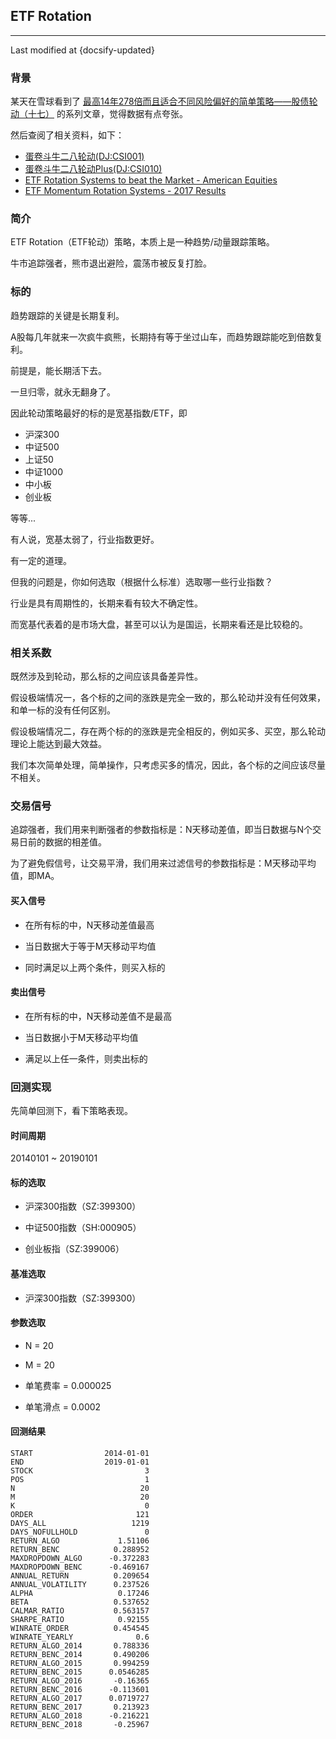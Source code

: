 ## ETF Rotation

----

Last modified at {docsify-updated}

### 背景

某天在雪球看到了 [最高14年278倍而且适合不同风险偏好的简单策略——股债轮动（十七）](https://xueqiu.com/1884493065/127183820) 的系列文章，觉得数据有点夸张。

然后查阅了相关资料，如下：

- [蛋卷斗牛二八轮动(DJ:CSI001)](https://xueqiu.com/S/CSI001)
- [蛋卷斗牛二八轮动Plus(DJ:CSI010)](https://xueqiu.com/S/CSI010)
- [ETF Rotation Systems to beat the Market - American Equities](http://www.the-lazy-trader.com/2015/01/etf-rotation-systems-to-beat-market-American-Equities.html)
- [ETF Momentum Rotation Systems - 2017 Results](http://www.the-lazy-trader.com/2018/01/etf-momentum-rotation-systems-2017-results.html)

### 简介

ETF Rotation（ETF轮动）策略，本质上是一种趋势/动量跟踪策略。

牛市追踪强者，熊市退出避险，震荡市被反复打脸。

### 标的

趋势跟踪的关键是长期复利。

A股每几年就来一次疯牛疯熊，长期持有等于坐过山车，而趋势跟踪能吃到倍数复利。

前提是，能长期活下去。

一旦归零，就永无翻身了。

因此轮动策略最好的标的是宽基指数/ETF，即

- 沪深300
- 中证500
- 上证50
- 中证1000
- 中小板
- 创业板

等等...

有人说，宽基太弱了，行业指数更好。

有一定的道理。

但我的问题是，你如何选取（根据什么标准）选取哪一些行业指数？

行业是具有周期性的，长期来看有较大不确定性。

而宽基代表着的是市场大盘，甚至可以认为是国运，长期来看还是比较稳的。

### 相关系数

既然涉及到轮动，那么标的之间应该具备差异性。

假设极端情况一，各个标的之间的涨跌是完全一致的，那么轮动并没有任何效果，和单一标的没有任何区别。

假设极端情况二，存在两个标的的涨跌是完全相反的，例如买多、买空，那么轮动理论上能达到最大效益。

我们本次简单处理，简单操作，只考虑买多的情况，因此，各个标的之间应该尽量不相关。

### 交易信号

追踪强者，我们用来判断强者的参数指标是：N天移动差值，即当日数据与N个交易日前的数据的相差值。

为了避免假信号，让交易平滑，我们用来过滤信号的参数指标是：M天移动平均值，即MA。

#### 买入信号

  - 在所有标的中，N天移动差值最高

  - 当日数据大于等于M天移动平均值

  - 同时满足以上两个条件，则买入标的

#### 卖出信号

  - 在所有标的中，N天移动差值不是最高

  - 当日数据小于M天移动平均值

  - 满足以上任一条件，则卖出标的

### 回测实现

先简单回测下，看下策略表现。

#### 时间周期

20140101 ~ 20190101

#### 标的选取

  - 沪深300指数（SZ:399300）

  - 中证500指数（SH:000905）

  - 创业板指（SZ:399006）

#### 基准选取

  - 沪深300指数（SZ:399300）

#### 参数选取

  - N = 20

  - M = 20

  - 单笔费率 = 0.000025

  - 单笔滑点 = 0.0002

#### 回测结果

```text
START                2014-01-01
END                  2019-01-01
STOCK                         3
POS                           1
N                            20
M                            20
K                             0
ORDER                       121
DAYS_ALL                   1219
DAYS_NOFULLHOLD               0
RETURN_ALGO             1.51106
RETURN_BENC            0.288952
MAXDROPDOWN_ALGO      -0.372283
MAXDROPDOWN_BENC      -0.469167
ANNUAL_RETURN          0.209654
ANNUAL_VOLATILITY      0.237526
ALPHA                   0.17246
BETA                   0.537652
CALMAR_RATIO           0.563157
SHARPE_RATIO            0.92155
WINRATE_ORDER          0.454545
WINRATE_YEARLY              0.6
RETURN_ALGO_2014       0.788336
RETURN_BENC_2014       0.490206
RETURN_ALGO_2015       0.994259
RETURN_BENC_2015      0.0546285
RETURN_ALGO_2016       -0.16365
RETURN_BENC_2016      -0.113601
RETURN_ALGO_2017      0.0719727
RETURN_BENC_2017       0.213923
RETURN_ALGO_2018      -0.216221
RETURN_BENC_2018       -0.25967
```